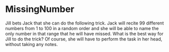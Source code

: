 # MissingNumber

Jill bets Jack that she can do the following trick. Jack will recite 99 different numbers from 1 to 100 in a random order and she will be able to name the only number in that range that he will have missed. What is the best way for Jill to do the trick? Of course, she will have to perform the task in her head, without taking any notes.
